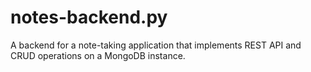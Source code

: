 # notes-backend.py
A backend for a note-taking application that implements REST API and CRUD operations on a MongoDB instance.
